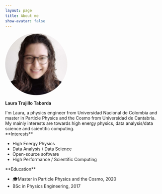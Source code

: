 ```yaml
---
layout: page
title: About me
show-avatar: false
---
```


<div class="row">
  <div class="col-md-4" markdown="1">
  <img src="/assets/img/github.jpg" height="auto" width="200" style="border-radius:50%"> 

  **Laura Trujillo Taborda**
  </div>
  <div class="col-md-8" markdown="1">
  I'm Laura, a physics engineer from Universidad Nacional de Colombia and master in Particle Physics and the Cosmo from Universidad de Cantabria. My mainly interests are towards high energy physics, data analysis/data science and scientific computing.
  <div class="row">
   <div class="col-md-4" markdown="1">
   **Interests**
   
   * High Energy Physics
   * Data Analysis / Data Science
   * Open-source software
   * High Performance / Scientific Computing
   </div>
   <div class="col-md-8" markdown="1">
   **Education**

   * 🎓Master in Particle Physics and the Cosmo, 2020
   * BSc in Physics Engineering, 2017
   </div>
  </div>
 </div>
</div>



